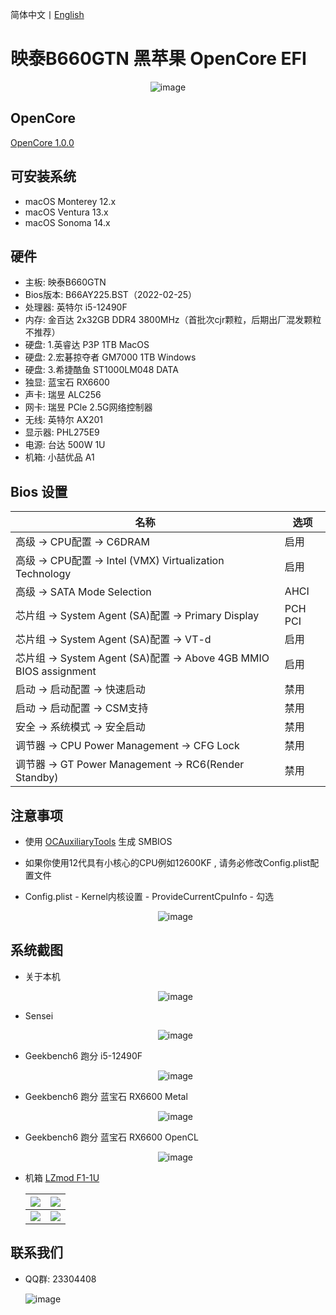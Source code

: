 简体中文丨[English](README.md)

# 映泰B660GTN  黑苹果 OpenCore EFI

<div align="center">

![image](ScreenShot/Motherboard/Motherboard.CH.png)

</div>

## OpenCore

[OpenCore 1.0.0](https://github.com/acidanthera/OpenCorePkg)

## 可安装系统

- macOS Monterey 12.x
- macOS Ventura 13.x
- macOS Sonoma 14.x

## 硬件

- 主板: 映泰B660GTN
- Bios版本: B66AY225.BST（2022-02-25）
- 处理器: 英特尔 i5-12490F
- 内存: 金百达 2x32GB DDR4 3800MHz（首批次cjr颗粒，后期出厂混发颗粒不推荐）
- 硬盘: 1.英睿达 P3P 1TB MacOS
- 硬盘: 2.宏碁掠夺者 GM7000 1TB Windows
- 硬盘: 3.希捷酷鱼 ST1000LM048 DATA
- 独显: 蓝宝石 RX6600
- 声卡: 瑞昱 ALC256
- 网卡: 瑞昱 PCle 2.5G网络控制器
- 无线: 英特尔 AX201
- 显示器: PHL275E9
- 电源: 台达 500W 1U
- 机箱: 小喆优品 A1

## Bios 设置

| 名称                                                          | 选项      |
|-------------------------------------------------------------|---------|
| 高级 → CPU配置 → C6DRAM                                         | 启用      |
| 高级 → CPU配置 →  Intel (VMX) Virtualization Technology         | 启用      |
| 高级 → SATA Mode Selection                                    | AHCI    |
| 芯片组 → System Agent (SA)配置 → Primary Display                 | PCH PCI |
| 芯片组 → System Agent (SA)配置 →  VT-d                           | 启用      |
| 芯片组 → System Agent (SA)配置 →  Above 4GB MMIO BIOS assignment | 启用      |
| 启动 → 启动配置 → 快速启动                                            | 禁用      |
| 启动 → 启动配置 → CSM支持                                           | 禁用      |
| 安全 → 系统模式 → 安全启动                                            | 禁用      |
| 调节器 → CPU Power Management → CFG Lock                       | 禁用      |
| 调节器 → GT Power Management → RC6(Render Standby)             | 禁用      |

## 注意事项

- 使用 [OCAuxiliaryTools](https://github.com/ic005k/OCAuxiliaryTools) 生成 SMBIOS

- 如果你使用12代具有小核心的CPU例如12600KF , 请务必修改Config.plist配置文件

- Config.plist - Kernel内核设置 - ProvideCurrentCpuInfo - 勾选

   <div align="center">

  ![image](ScreenShot/config.webp)

   </div>

## 系统截图

- 关于本机

    <div align="center">

  ![image](ScreenShot/Mac_Version.webp)

    </div>

- Sensei

    <div align="center">

  ![image](ScreenShot/Sensei.webp)

    </div>

- Geekbench6 跑分 i5-12490F

    <div align="center">

  ![image](ScreenShot/Geekbench/CPU.webp)

    </div>

- Geekbench6 跑分 蓝宝石 RX6600 Metal

    <div align="center">

  ![image](ScreenShot/Geekbench/GPU_Metal.webp)

    </div>

- Geekbench6 跑分 蓝宝石 RX6600 OpenCL

    <div align="center">

  ![image](ScreenShot/Geekbench/GPU_OpenCL.webp)

    </div>

- 机箱 [LZmod F1-1U](https://caseend.com/data/lzmod-studio/lzmod-f1-1u)

  | ![](/ScreenShot/Case/1.webp) | ![](/ScreenShot/Case/2.webp) |
  |------------------------------|------------------------------|
  | ![](/ScreenShot/Case/4.webp) | ![](/ScreenShot/Case/3.webp) |

## 联系我们

- QQ群: 23304408

  ![image](ScreenShot/QRCode.png)

